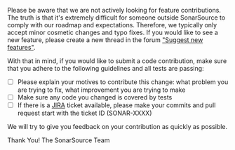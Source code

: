 Please be aware that we are not actively looking for feature contributions. 
The truth is that it's extremely difficult for someone outside SonarSource to comply with our roadmap and expectations. 
Therefore, we typically only accept minor cosmetic changes and typo fixes. 
If you would like to see a new feature, please create a new thread in the forum ["Suggest new features"](https://community.sonarsource.com/c/suggestions/features).

With that in mind, if you would like to submit a code contribution, make sure that you adhere to the following guidelines and all tests are passing:

- [ ] Please explain your motives to contribute this change: what problem you are trying to fix, what improvement you are trying to make
- [ ] Make sure any code you changed is covered by tests
- [ ] If there is a [JIRA](http://jira.sonarsource.com/browse/SONAR) ticket available, please make your commits and pull request start with the ticket ID (SONAR-XXXX)

We will try to give you feedback on your contribution as quickly as possible.

Thank You!
The SonarSource Team
